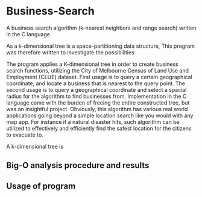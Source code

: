 # Business-Search
A business search algorithm (k-nearest neighbors and range search) written in the C language.

As a k-dimensional tree is a space-partitioning data structure, 
This program was therefore written to investigate the possibilities 

The program applies a K-dimensional tree in order to create business search functions, utilizing the City of Melbourne Census of Land Use and Employment (CLUE) dataset. First usage is to query a certain geographical coordinate, and locate a business that is nearest to the query point. The second usage is to query a geographical coordinate and select a spacial radius for the algorithm to find businesses from. Implementation in the C language came with the burden of freeing the entire constructed tree, but was an insightful project. Obviously, this algorithm has various real world applications going beyond a simple location search like you would with any map app. For instance if a natural disaster hits, such algorithm can be utilized to effectively and efficiently find the safest location for the citizens to evacuate to. 

A k-dimensional tree is 
## Big-O analysis procedure and results

## Usage of program
